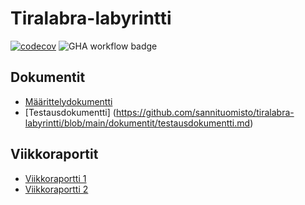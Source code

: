 # Tiralabra-labyrintti
[![codecov](https://codecov.io/gh/sannituomisto/tiralabra-labyrintti/branch/main/graph/badge.svg?token=7V5900RYNR)](https://codecov.io/gh/sannituomisto/tiralabra-labyrintti) ![GHA workflow badge](https://github.com/sannituomisto/tiralabra-labyrintti/workflows/CI/badge.svg)
## Dokumentit
- [Määrittelydokumentti](https://github.com/sannituomisto/tiralabra-labyrintti/blob/main/dokumentit/määrittelydokumentti.md)
- [Testausdokumentti] (https://github.com/sannituomisto/tiralabra-labyrintti/blob/main/dokumentit/testausdokumentti.md)

## Viikkoraportit
- [Viikkoraportti 1](https://github.com/sannituomisto/tiralabra-labyrintti/blob/main/dokumentit/viikkoraportti1.md)
- [Viikkoraportti 2](https://github.com/sannituomisto/tiralabra-labyrintti/blob/main/dokumentit/viikkoraportti2.md)
